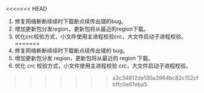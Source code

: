 <<<<<<< HEAD
1. 修复网络断断续续时下载断点续传出错的bug。
2. 增加更新包分发region，更新包将从最近的region下载。
3. 优化crc校验方式，小文件使用主进程校验crc，大文件启动子进程校验。
=======
1. 修复网络断断续续时下载断点续传出错的 bug。
2. 增加更新包分发 region，更新包将从最近的 region 下载。
3. 优化 crc 校验方式，小文件使用主进程校验 crc，大文件启动子进程校验。
>>>>>>> a3c34812de130a3964bc82c152cfbffc0e61eba5
